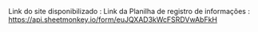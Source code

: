 Link do site disponibilizado :
Link da Planilha de registro de informações : https://api.sheetmonkey.io/form/euJQXAD3kWcFSRDVwAbFkH
